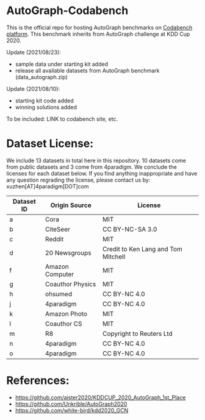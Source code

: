 # AutoGraph-Codabench
This is the official repo for hosting AutoGraph benchmarks on [Codabench platform](https://www.codabench.org/). This benchmark inherits from AutoGraph challenge at KDD Cup 2020.

Update (2021/08/23):

- sample data under starting kit added
- release all available datasets from AutoGraph benchmark (data_autograph.zip)

Update (2021/08/10):

- starting kit code added
- winning solutions added

To be included:
LINK to codabench site, etc.

# Dataset License:

We include 13 datasets in total here in this repository. 10 datasets come from public datasets and 3 come from 4paradigm. We conclude the licenses for each dataset below. If you find anything inappropriate and have any question regrading the license, please contact us by: xuzhen[AT]4paradigm[DOT]com


| Dataset ID  | Origin Source | License |
| ------------- | ------------- | ------------- |
| a  | Cora  | MIT  |
| b  | CiteSeer  | CC BY-NC-SA 3.0  |
| c  | Reddit  | MIT  |
| d  | 20 Newsgroups  | Credit to Ken Lang and Tom Mitchell  |
| f  | Amazon Computer  | MIT  |
| g  | Coauthor Physics  | MIT  |
| h  | ohsumed  | CC BY-NC 4.0  |
| j  | 4paradigm  | CC BY-NC 4.0  |
| k  | Amazon Photo  | MIT  |
| l  | Coauthor CS  | MIT  |
| m  | R8  | Copyright to Reuters Ltd  |
| n  | 4paradigm  | CC BY-NC 4.0  |
| o  | 4paradigm  | CC BY-NC 4.0  |



# References:
- https://github.com/aister2020/KDDCUP_2020_AutoGraph_1st_Place
- https://github.com/Unkrible/AutoGraph2020
- https://github.com/white-bird/kdd2020_GCN
